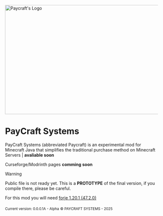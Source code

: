 <div><picture><img height="360" width="640" title="Paycraft's Logo" src="https://github.com/b0rrajo/PayCraft-Systems/blob/master/data/paycraft/resources/img/Paycraft.png" /></picture></div>

# PayCraft Systems
PayCraft Systems (abbreviated Paycraft) is an experimental mod for Minecraft Java that simplifies the traditional purchase method on Minecraft Servers | **avaliable soon**

Curseforge/Modrinth pages **comming soon**

> [!WARNING]
> Public file is not ready yet. This is a **PROTOTYPE** of the final version, if you compile there, please be careful.
> 
> For this mod you will need [forje 1.20.1 (47.2.0)](https://files.minecraftforge.net/net/minecraftforge/forge/index_1.20.1.html)

<sub>Current version: 0.0.0.1A - Alpha</sub>
<sub>©️ PAYCRAFT SYSTEMS - 2025</sub>
